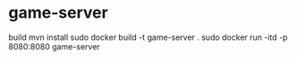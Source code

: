 # game-server

build
mvn install
sudo docker build -t game-server .
sudo docker run -itd -p 8080:8080  game-server